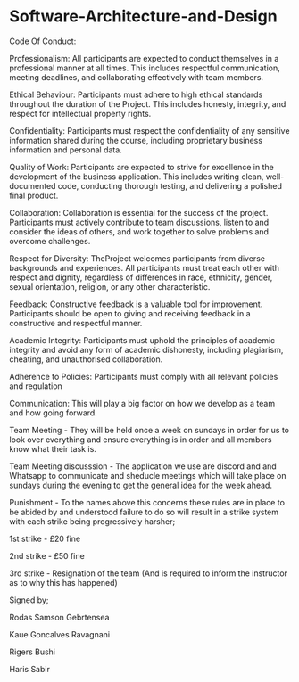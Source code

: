 # Software-Architecture-and-Design

Code Of Conduct:

Professionalism: All participants are expected to conduct themselves in a professional manner at all times. This includes respectful communication, meeting deadlines, and collaborating effectively with team members.

Ethical Behaviour: Participants must adhere to high ethical standards throughout the duration of the Project. This includes honesty, integrity, and respect for intellectual property rights.

Confidentiality: Participants must respect the confidentiality of any sensitive information shared during the course, including proprietary business information and personal data.

Quality of Work: Participants are expected to strive for excellence in the development of the business application. This includes writing clean, well-documented code, conducting thorough testing, and delivering a polished final product.

Collaboration: Collaboration is essential for the success of the project. Participants must actively contribute to team discussions, listen to and consider the ideas of others, and work together to solve problems and overcome challenges.

Respect for Diversity: TheProject welcomes participants from diverse backgrounds and experiences. All participants must treat each other with respect and dignity, regardless of differences in race, ethnicity, gender, sexual orientation, religion, or any other characteristic.

Feedback: Constructive feedback is a valuable tool for improvement. Participants should be open to giving and receiving feedback in a constructive and respectful manner.

Academic Integrity: Participants must uphold the principles of academic integrity and avoid any form of academic dishonesty, including plagiarism, cheating, and unauthorised collaboration.

Adherence to Policies: Participants must comply with all relevant policies and regulation

Communication: This will play a big factor on how we develop as a team and how going forward.

Team Meeting - They will be held once a week on sundays in order for us to look over everything and ensure everything is in order and all members know what their task is.

Team Meeting discusssion - The application we use are discord and and Whatsapp to communicate and sheducle meetings which will take place on sundays during the evening to get the general idea for the week ahead.

Punishment - To the names above this concerns these rules are in place to be abided by and understood failure to do so will result in a strike system with each strike being progressively harsher;

1st strike - £20 fine

2nd strike - £50 fine

3rd strike - Resignation of the team (And is required to inform the instructor as to why this has happened)



Signed by;

Rodas Samson Gebrtensea

Kaue Goncalves Ravagnani

Rigers Bushi 

Haris Sabir 
